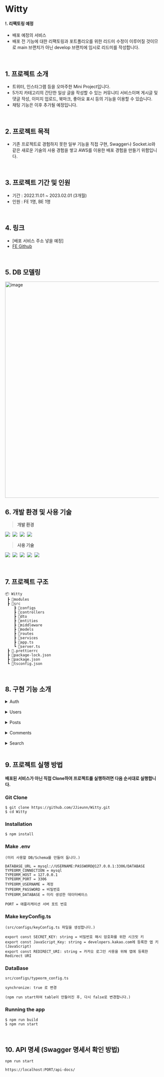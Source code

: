 
# Witty
#### !. 리팩토링 예정
- 배포 예정의 서비스
- 배포 전 기능에 대한 리팩토링과 포트폴리오를 위한 리드미 수정이 이루어질 것이므로 main 브랜치가 아닌 develop 브랜치에 임시로 리드미를 작성합니다.

<br>

## 1. 프로젝트 소개
- 트위터, 인스타그램 등을 오마주한 Mini Project입니다.  
- 5가지 카테고리의 간단한 일상 글을 작성할 수 있는 커뮤니티 서비스이며 게시글 및 댓글 작성, 이미지 업로드, 북마크, 좋아요 표시 등의 기능을 이용할 수 있습니다.
- 채팅 기능은 이후 추가될 예정입니다.

<br>

## 2. 프로젝트 목적
- 기존 프로젝트로 경험하지 못한 일부 기능을 직접 구현, Swagger나 Socket.io와 같은 새로운 기술의 사용 경험을 쌓고 AWS를 이용한 배포 경험을 만들기 위함입니다.

<br>

## 3. 프로젝트 기간 및 인원
- 기간 : 2022.11.01 ~ 2023.02.01 (3개월)
- 인원 : FE 1명, BE 1명

<br>

## 4. 링크
- [배포 서비스 주소 넣을 예정] 
- [FE Github](https://github.com/2021bong/witty)

<br>

## 5. DB 모델링

 <img width="707" alt="image" src="https://user-images.githubusercontent.com/108418225/215715436-ed25b4a8-3945-4e8c-b60d-d9b6d75442ad.png">

<br>

## 6. 개발 환경 및 사용 기술
> __개발 환경__  
 
<img src="https://img.shields.io/badge/TypeScript-F7DF1E?style=for-the-badge&logo=TypeScript&logoColor=white"/>&nbsp;
<img src="https://img.shields.io/badge/JavaScript-F7DF1E?style=for-the-badge&logo=JavaScript&logoColor=white"/>&nbsp;
<img src="https://img.shields.io/badge/Node.js-39933?style=for-the-badge&logo=Node.js&logoColor=white"/>&nbsp;
<img src="https://img.shields.io/badge/Express-000000?style=for-the-badge&logo=express&logoColor=white"/>&nbsp;
> __사용 기술__  

<img src="https://img.shields.io/badge/MySQL-4479A1?style=for-the-badge&logo=MySQL&logoColor=white"/>&nbsp;
<img src="https://img.shields.io/badge/TypeORM-262627?style=for-the-badge&logo=TypeORM&logoColor=white"/>&nbsp;
<img src="https://img.shields.io/badge/Bcryptjs-003A70?style=for-the-badge&logo=Bcryptjs&logoColor=white"/>&nbsp;
<img src="https://img.shields.io/badge/JWT-FBBA00?style=for-the-badge&logo=JWT&logoColor=white"/>&nbsp;
<img src="https://img.shields.io/badge/Axios-FBBA00?style=for-the-badge&logo=Axios&logoColor=white"/>&nbsp;

<br>

## 7. 프로젝트 구조
```
📦 Witty
 ┣ 📂modules
 ┣ 📂src
    ┣ 📂configs
    ┣ 📂controllers
    ┣ 📂dto
    ┣ 📂entities
    ┣ 📂middleware
    ┣ 📂models
    ┣ 📂routes
    ┣ 📂services
    ┣ 📜app.ts
    ┗ 📜server.ts
 ┣ 📜.prettierrc
 ┣ 📜package-lock.json
 ┣ 📜package.json
 ┗ 📜tsconfig.json
```
<br>

## 8. 구현 기능 소개

<details>
<summary>Auth</summary>
<div markdown="1">
  
기능 | 설명 |
------|------|
회원 가입| . |
로그인 | . |
카카오 로그인 | . |

</div>
</details>

<br>
<details>
<summary>Users</summary>
<div markdown="1">
  
기능 | 설명 |
------|------|
마이페이지 메인| . |
마이 페이지 - 닉네임 수정 | . |
마이 페이지 - 내 북마크 | . |
마이 페이지 - 북마크 목록 수정 | . |
마이 페이지 - 내 게시글 | . |
마이 페이지 - 회원 탈퇴 | . |

</div>
</details>

<br>
<details>
<summary>Posts</summary>
<div markdown="1">
  
기능 | 설명 |
------|------|
새 게시글 작성  | . |
전체 게시글 조회  | . |
특정 게시글 상세 조회 | . |
게시글 수정 페이지 - 기존 데이터 조회 | . |
게시글 수정 페이지 - 새 데이터 수정 | . |
게시글 삭제 | . |
게시글 좋아요 | . |
게시글 북마크 | . |
게시글 좋아요 | . |

</div>
</details>

<br>
<details>
<summary>Comments</summary>
<div markdown="1">

  기능 | 설명 |
------|------|
새 댓글 작성 | . |
댓글 삭제 | . |
댓글 좋아요 | . |
  

</div>
</details>

<br>
<details>
<summary>Search</summary>
<div markdown="1">

기능 | 설명 |
------|------|
게시글 인기순 조회 | 검색 페이지 메인에 뜨는 결과로 전체 게시글 중 count_likes를 기준으로 order by를 하여 limit 12개를 조회합니다. |
키워드 검색 | 게시글 검색, 유저 검색, 카테고리 검색으로 나뉩니다. |

</div>
</details>

<br>

## 9. 프로젝트 실행 방법
#### 배포된 서비스가 아닌 직접 Clone하여 프로젝트를 실행하려면 다음 순서대로 실행합니다.  

### Git Clone

```
$ git clone https://github.com/JJieunn/Witty.git
$ cd Witty
```
### Installation

```
$ npm install
```
### Make .env
```
(미리 사용할 DB/Schema를 만들어 둡니다.)

DATABASE_URL = mysql://USERNAME:PASSWORD@127.0.0.1:3306/DATABASE
TYPEORM_CONNECTION = mysql
TYPEORM_HOST = 127.0.0.1
TYPEORM_PORT = 3306
TYPEORM_USERNAME = 계정
TYPEORM_PASSWORD = 비밀번호
TYPEORM_DATABASE = 미리 생성한 데이터베이스

PORT = 애플리케이션 서버 포트 번호
```
### Make keyConfig.ts
```
(src/configs/keyConfig.ts 파일을 생성합니다.)

export const SECRET_KEY: string = 비밀번호 해시 암호화를 위한 시크릿 키
export const JavaScript_Key: string = developers.kakao.com에 등록한 앱 키(JavaScript)
export const REDIRECT_URI: string = 카카오 로그인 사용을 위해 앱에 등록한 Redirect URI
```
### DataBase

```
src/configs/typeorm_config.ts 

synchronize: true 로 변경

(npm run start하여 table이 만들어진 후, 다시 false로 변경합니다.)
```
### Running the app

```
$ npm run build
$ npm run start
```

<br>

## 10. API 명세 (Swagger 명세서 확인 방법)
```
npm run start

https://localhost:PORT/api-docs/
```
